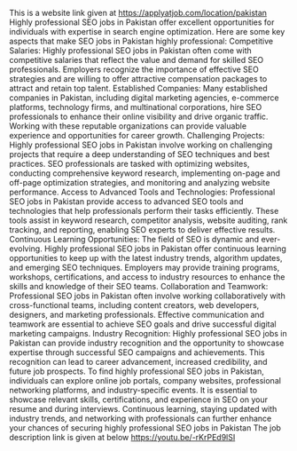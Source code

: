 This is a website link given at https://applyatjob.com/location/pakistan
Highly professional SEO jobs in Pakistan offer excellent opportunities for individuals with expertise in search engine optimization. Here are some key aspects that make SEO jobs in Pakistan highly professional:
Competitive Salaries: Highly professional SEO jobs in Pakistan often come with competitive salaries that reflect the value and demand for skilled SEO professionals. Employers recognize the importance of effective SEO strategies and are willing to offer attractive compensation packages to attract and retain top talent.
Established Companies: Many established companies in Pakistan, including digital marketing agencies, e-commerce platforms, technology firms, and multinational corporations, hire SEO professionals to enhance their online visibility and drive organic traffic. Working with these reputable organizations can provide valuable experience and opportunities for career growth.
Challenging Projects: Highly professional SEO jobs in Pakistan involve working on challenging projects that require a deep understanding of SEO techniques and best practices. SEO professionals are tasked with optimizing websites, conducting comprehensive keyword research, implementing on-page and off-page optimization strategies, and monitoring and analyzing website performance.
Access to Advanced Tools and Technologies: Professional SEO jobs in Pakistan provide access to advanced SEO tools and technologies that help professionals perform their tasks efficiently. These tools assist in keyword research, competitor analysis, website auditing, rank tracking, and reporting, enabling SEO experts to deliver effective results.
Continuous Learning Opportunities: The field of SEO is dynamic and ever-evolving. Highly professional SEO jobs in Pakistan offer continuous learning opportunities to keep up with the latest industry trends, algorithm updates, and emerging SEO techniques. Employers may provide training programs, workshops, certifications, and access to industry resources to enhance the skills and knowledge of their SEO teams.
Collaboration and Teamwork: Professional SEO jobs in Pakistan often involve working collaboratively with cross-functional teams, including content creators, web developers, designers, and marketing professionals. Effective communication and teamwork are essential to achieve SEO goals and drive successful digital marketing campaigns.
Industry Recognition: Highly professional SEO jobs in Pakistan can provide industry recognition and the opportunity to showcase expertise through successful SEO campaigns and achievements. This recognition can lead to career advancement, increased credibility, and future job prospects.
To find highly professional SEO jobs in Pakistan, individuals can explore online job portals, company websites, professional networking platforms, and industry-specific events. It is essential to showcase relevant skills, certifications, and experience in SEO on your resume and during interviews. Continuous learning, staying updated with industry trends, and networking with professionals can further enhance your chances of securing highly professional SEO jobs in Pakistan
The job description link is given at below
https://youtu.be/-rKrPEd9lSI


